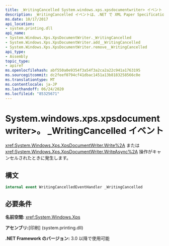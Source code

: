 ```yaml
---
title: _WritingCancelled System.windows.xps.xpsdocumentwriter> イベント (System. Windows. Xps)
description: _WritingCancelled イベントは、.NET で XML Paper Specification (XPS) 書き込み操作が取り消されたときに発生します。
ms.date: 10/17/2017
api_location:
- system.printing.dll
api_name:
- System.Windows.Xps.XpsDocumentWriter._WritingCancelled
- System.Windows.Xps.XpsDocumentWriter.add__WritingCancelled
- System.Windows.Xps.XpsDocumentWriter.remove__WritingCancelled
api_type:
- Assembly
topic_type:
- apiref
ms.openlocfilehash: abf550a0e9354f3a54f3a2ca2a22c941a1763195
ms.sourcegitcommit: dc2feef0794cf41dbac1451a13b8183258566c0e
ms.translationtype: MT
ms.contentlocale: ja-JP
ms.lasthandoff: 06/24/2020
ms.locfileid: "85325671"
---
```

# <a name="xpsdocumentwriter_writingcancelled-event"></a>System.windows.xps.xpsdocumentwriter>。 \_WritingCancelled イベント

<xref:System.Windows.Xps.XpsDocumentWriter.Write%2A> または <xref:System.Windows.Xps.XpsDocumentWriter.WriteAsync%2A> 操作がキャンセルされたときに発生します。

## <a name="syntax"></a>構文

``` csharp
internal event WritingCancelledEventHandler _WritingCancelled
```

## <a name="requirements"></a>必要条件

**名前空間:** <xref:System.Windows.Xps>

**アセンブリ:**[印刷] (system.printing.dll)

**.NET Framework のバージョン:** 3.0 以降で使用可能
